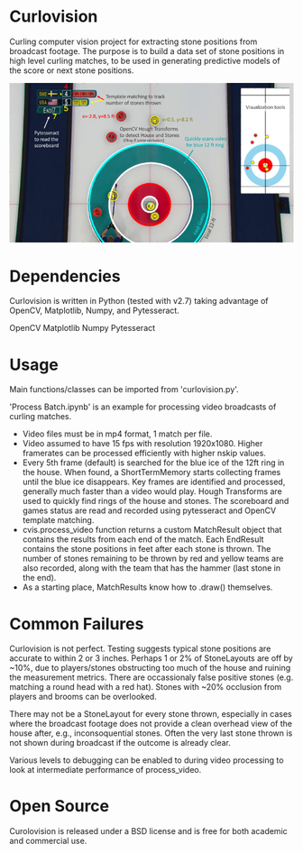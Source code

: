 # Curlovision
Curling computer vision project for extracting stone positions from broadcast footage.  The purpose is to build a data set of stone positions in high level curling matches, to be used in generating predictive models of the score or next stone positions.

![Highlight Slide](curlovision_slide.png)

# Dependencies
Curlovision is written in Python (tested with v2.7) taking advantage of OpenCV, Matplotlib, Numpy, and Pytesseract.

OpenCV
Matplotlib
Numpy
Pytesseract


# Usage

Main functions/classes can be imported from 'curlovision.py'.

'Process Batch.ipynb' is an example for processing video broadcasts of curling matches.
  * Video files must be in mp4 format, 1 match per file.
  * Video assumed to have 15 fps with resolution 1920x1080.  Higher framerates can be processed efficiently with higher nskip values.
  * Every 5th frame (default) is searched for the blue ice of the 12ft ring in the house.  When found, a ShortTermMemory starts collecting frames until the blue ice disappears.  Key frames are identified and processed, generally much faster than a video would play.  Hough Transforms are used to quickly find rings of the house and stones.  The scoreboard and games status are read and recorded using pytesseract and OpenCV template matching.  
  * cvis.process_video function returns a custom MatchResult object that contains the results from each end of the match.  Each EndResult contains the stone positions in feet after each stone is thrown.  The number of stones remaining to be thrown by red and yellow teams are also recorded, along with the team that has the hammer (last stone in the end).
  * As a starting place, MatchResults know how to .draw() themselves.


# Common Failures

Curlovision is not perfect.  Testing suggests typical stone positions are accurate to within 2 or 3 inches.  Perhaps 1 or 2% of StoneLayouts are off by ~10%, due to players/stones obstructing too much of the house and ruining the measurement metrics.  There are occassionaly false positive stones (e.g. matching a round head with a red hat).  Stones with ~20% occlusion from players and brooms can be overlooked.  

There may not be a StoneLayout for every stone thrown, especially in cases where the broadcast footage does not provide a clean overhead view of the house after, e.g., inconsoquential stones.  Often the very last stone thrown is not shown during broadcast if the outcome is already clear.

Various levels to debugging can be enabled to during video processing to look at intermediate performance of process_video.


# Open Source

Curolovision is released under a BSD license and is free for both academic and commercial use.
